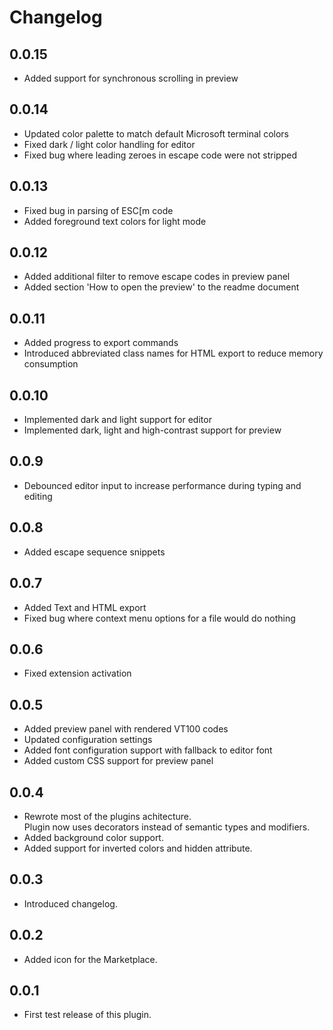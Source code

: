 Changelog
=========

0.0.15
------

- Added support for synchronous scrolling in preview

0.0.14
------

- Updated color palette to match default Microsoft terminal colors
- Fixed dark / light color handling for editor
- Fixed bug where leading zeroes in escape code were not stripped

0.0.13
------

- Fixed bug in parsing of ESC[m code
- Added foreground text colors for light mode

0.0.12
------

- Added additional filter to remove escape codes in preview panel
- Added section 'How to open the preview' to the readme document

0.0.11
------

- Added progress to export commands
- Introduced abbreviated class names for HTML export to reduce memory consumption

0.0.10
------

- Implemented dark and light support for editor
- Implemented dark, light and high-contrast support for preview

0.0.9
-----

- Debounced editor input to increase performance during typing and editing

0.0.8
-----

- Added escape sequence snippets

0.0.7
-----

- Added Text and HTML export
- Fixed bug where context menu options for a file would do nothing

0.0.6
-----

- Fixed extension activation

0.0.5
-----

- Added preview panel with rendered VT100 codes
- Updated configuration settings
- Added font configuration support with fallback to editor font
- Added custom CSS support for preview panel

0.0.4
-----

- Rewrote most of the plugins achitecture. \
  Plugin now uses decorators instead of semantic types and modifiers.
- Added background color support.
- Added support for inverted colors and hidden attribute.

0.0.3
-----

- Introduced changelog.

0.0.2
-----

- Added icon for the Marketplace.

0.0.1
-----

- First test release of this plugin.
